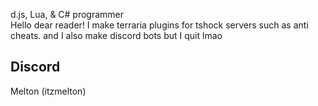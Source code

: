 d.js, Lua, & C# programmer       
Hello dear reader! I make terraria plugins for tshock servers such as anti cheats.
and I also make discord bots but I quit lmao

Discord
-
Melton (itzmelton)

